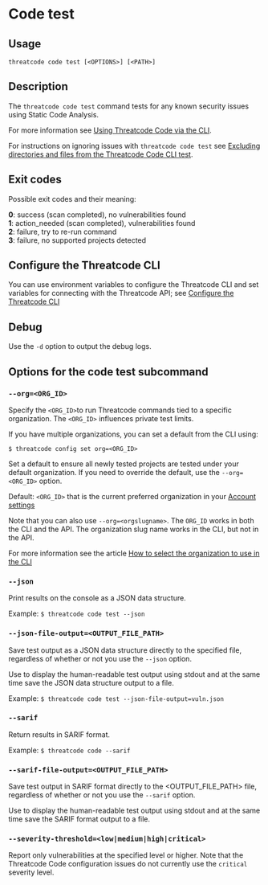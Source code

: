 # Code test

## Usage

`threatcode code test [<OPTIONS>] [<PATH>]`

## Description

The `threatcode code test` command tests for any known security issues using Static Code Analysis.

For more information see [Using Threatcode Code via the CLI](../../scan-application-code/threatcode-code/cli-for-threatcode-code/).

For instructions on ignoring issues with `threatcode code test` see [Excluding directories and files from the Threatcode Code CLI test](../../scan-application-code/threatcode-code/cli-for-threatcode-code/excluding-directories-and-files-from-the-threatcode-code-cli-test.md).

## Exit codes

Possible exit codes and their meaning:

**0**: success (scan completed), no vulnerabilities found\
**1**: action_needed (scan completed), vulnerabilities found\
**2**: failure, try to re-run command\
**3**: failure, no supported projects detected

## Configure the Threatcode CLI

You can use environment variables to configure the Threatcode CLI and set variables for connecting with the Threatcode API; see [Configure the Threatcode CLI](https://docs.threatcode.io/features/threatcode-cli/configure-the-threatcode-cli)

## Debug

Use the `-d` option to output the debug logs.

## Options for the code test subcommand

### `--org=<ORG_ID>`

Specify the `<ORG_ID>`to run Threatcode commands tied to a specific organization. The `<ORG_ID>` influences private test limits.

If you have multiple organizations, you can set a default from the CLI using:

`$ threatcode config set org=<ORG_ID>`

Set a default to ensure all newly tested projects are tested under your default organization. If you need to override the default, use the `--org=<ORG_ID>` option.

Default: `<ORG_ID>` that is the current preferred organization in your [Account settings](https://app.threatcode.io/account)

Note that you can also use `--org=<orgslugname>`. The `ORG_ID` works in both the CLI and the API. The organization slug name works in the CLI, but not in the API.

For more information see the article [How to select the organization to use in the CLI](https://docs.threatcode.io/threatcode-cli/test-for-vulnerabilities/how-to-select-the-organization-to-use-in-the-cli)

### `--json`

Print results on the console as a JSON data structure.

Example: `$ threatcode code test --json`

### `--json-file-output=<OUTPUT_FILE_PATH>`

Save test output as a JSON data structure directly to the specified file, regardless of whether or not you use the `--json` option.

Use to display the human-readable test output using stdout and at the same time save the JSON data structure output to a file.

Example: `$ threatcode code test --json-file-output=vuln.json`

### `--sarif`

Return results in SARIF format.

Example: `$ threatcode code --sarif`

### `--sarif-file-output=<OUTPUT_FILE_PATH>`

Save test output in SARIF format directly to the \<OUTPUT_FILE_PATH> file, regardless of whether or not you use the `--sarif` option.

Use to display the human-readable test output using stdout and at the same time save the SARIF format output to a file.

### `--severity-threshold=<low|medium|high|critical>`

Report only vulnerabilities at the specified level or higher. Note that the Threatcode Code configuration issues do not currently use the `critical` severity level.

